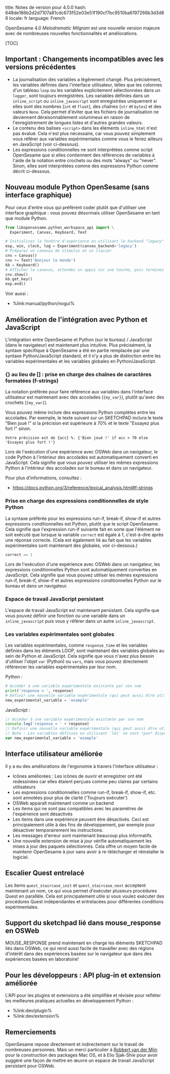 title: Notes de version pour 4.0.0
hash: 648de186b2d2d7107a81cdc673f52e03e51f190cf7bc9510ba6197266b3d3d86
locale: fr
language: French

OpenSesame 4.0 *Melodramatic Milgram* est une nouvelle version majeure avec de nombreuses nouvelles fonctionnalités et améliorations.


[TOC]

## Important : Changements incompatibles avec les versions précédentes

- La journalisation des variables a légèrement changé. Plus précisément, les variables définies dans l'interface utilisateur, telles que les colonnes d'un tableau `loop` ou les variables explicitement sélectionnées dans un `logger`, sont toujours enregistrées. Les variables définies dans un `inline_script` ou `inline_javascript` sont enregistrées uniquement si elles sont des nombres (`int` et `float`), des chaînes (`str` et `bytes`) et des valeurs `None`. Cela permet d'éviter que les fichiers de journalisation ne deviennent déraisonnablement volumineux en raison de l'enregistrement de longues listes et d'autres grandes valeurs.
- Le contenu des balises `<script>` dans les éléments `inline_html` n'est pas évalué. Cela n'est plus nécessaire, car vous pouvez simplement vous référer aux variables expérimentales comme vous le feriez ailleurs en JavaScript (voir ci-dessous).
- Les expressions conditionnelles ne sont interprétées comme script OpenSesame que si elles contiennent des références de variables à l'aide de la notation entre crochets ou des mots "always" ou "never". Sinon, elles sont interprétées comme des expressions Python comme décrit ci-dessous.

## Nouveau module Python OpenSesame (sans interface graphique)

Pour ceux d'entre vous qui préfèrent coder plutôt que d'utiliser une interface graphique : vous pouvez désormais utiliser OpenSesame en tant que module Python.

```python
from libopensesame.python_workspace_api import \
  Experiment, Canvas, Keyboard, Text

# Initialisez la fenêtre d'expérience en utilisant le backend "legacy"
exp, win, clock, log = Experiment(canvas_backend='legacy')
# Préparez un canevas de stimulus et un clavier
cnv = Canvas()
cnv += Text('Bonjour le monde')
kb = Keyboard()
# Affichez le canevas, attendez un appui sur une touche, puis terminez l'expérience
cnv.show()
kb.get_key()
exp.end()
```

Voir aussi :

- %link:manual/python/nogui%

## Amélioration de l'intégration avec Python et JavaScript

L'intégration entre OpenSesame et Python (sur le bureau) / JavaScript (dans le navigateur) est maintenant plus intuitive. Plus précisément, la syntaxe spécifique à OpenSesame a été en partie remplacée par une syntaxe Python/JavaScript standard, et il n'y a plus de distinction entre les variables expérimentales et les variables globales en Python/JavaScript.

### {} au lieu de [] : prise en charge des chaînes de caractères formatées (f-strings)

La notation préférée pour faire référence aux variables dans l'interface utilisateur est maintenant avec des accolades (`{my_var}`), plutôt qu'avec des crochets (`[my_var]`).

Vous pouvez même inclure des expressions Python complètes entre les accolades. Par exemple, le texte suivant sur un SKETCHPAD inclura le texte "Bien joué !" si la précision est supérieure à 70% et le texte "Essayez plus fort !" sinon.

```text
Votre précision est de {acc} %. {'Bien joué !' if acc > 70 else 'Essayez plus fort !'}
```

Lors de l'exécution d'une expérience avec OSWeb dans un navigateur, le code Python à l'intérieur des accolades est automatiquement converti en JavaScript. Cela signifie que vous pouvez utiliser les mêmes expressions Python à l'intérieur des accolades sur le bureau et dans un navigateur.

Pour plus d'informations, consultez :

- <https://docs.python.org/3/reference/lexical_analysis.html#f-strings>

### Prise en charge des expressions conditionnelles de style Python

La syntaxe préférée pour les expressions run-if, break-if, show-if et autres expressions conditionnelles est Python, plutôt que le script OpenSesame. Cela signifie que l'expression run-if suivante fait en sorte que l'élément ne soit exécuté que lorsque la variable `correct` est égale à 1, c'est-à-dire après une réponse correcte. (Cela est également lié au fait que les variables expérimentales sont maintenant des globales, voir ci-dessous.)

```python
correct == 1
```

Lors de l'exécution d'une expérience avec OSWeb dans un navigateur, les expressions conditionnelles Python sont automatiquement converties en JavaScript. Cela signifie que vous pouvez utiliser les mêmes expressions run-if, break-if, show-if et autres expressions conditionnelles Python sur le bureau et dans un navigateur.

### Espace de travail JavaScript persistant

L'espace de travail JavaScript est maintenant persistant. Cela signifie que vous pouvez définir une fonction ou une variable dans un `inline_javascript` puis vous y référer dans un autre `inline_javascript`.

### Les variables expérimentales sont globales

Les variables expérimentales, comme `response_time` et les variables définies dans les éléments LOOP, sont maintenant des variables globales au sein de Python et JavaScript. Cela signifie que vous n'avez plus besoin d'utiliser l'objet `var` (Python) ou `vars`, mais vous pouvez directement référencer les variables expérimentales par leur nom.

Python :

```python
# Accéder à une variable expérimentale existante par son nom
print('response = ', response)
# Définir une nouvelle variable expérimentale (qui peut aussi être utilisée dans l'interface utilisateur)
new_experimental_variable = 'example'
```

JavaScript :

```javascript
// Accéder à une variable expérimentale existante par son nom
console.log('response = ' + response)
// Définir une nouvelle variable expérimentale (qui peut aussi être utilisée dans l'interface utilisateur)
// Note : Les variables définies en utilisant `let` ne sont *pas* disponibles globalement !
var new_experimental_variable = 'example'
```

## Interface utilisateur améliorée

Il y a eu des améliorations de l'ergonomie à travers l'interface utilisateur :

- Icônes améliorées : Les icônes de ouvrir et enregistrer ont été redessinées car elles étaient perçues comme peu claires par certains utilisateurs
- Les expressions conditionnelles comme run-if, break-if, show-if, etc. sont annotées pour plus de clarté ('Toujours exécuter')
- OSWeb apparaît maintenant comme un backend
- Les items qui ne sont pas compatibles avec les paramètres de l'expérience sont désactivés
- Les items dans une expérience peuvent être désactivés. Ceci est principalement utile à des fins de développement, par exemple pour désactiver temporairement les instructions.
- Les messages d'erreur sont maintenant beaucoup plus informatifs.
- Une nouvelle extension de mise à jour vérifie automatiquement les mises à jour des paquets sélectionnés. Cela offre un moyen facile de maintenir OpenSesame à jour sans avoir à re-télécharger et réinstaller le logiciel.


## Escalier Quest entrelacé

Les items `quest_staircase_init` et `quest_staircase_next` acceptent maintenant un nom, ce qui vous permet d'exécuter plusieurs procédures Quest en parallèle. Cela est principalement utile si vous voulez exécuter des procédures Quest indépendantes et entrelacées pour différentes conditions expérimentales.


## Support du sketchpad lié dans mouse_response en OSWeb

MOUSE_RESPONSE prend maintenant en charge les éléments SKETCHPAD liés dans OSWeb, ce qui rend aussi facile de travailler avec des régions d'intérêt dans des expériences basées sur le navigateur que dans des expériences basées en laboratoire!


## Pour les développeurs : API plug-in et extension améliorée

L'API pour les plugins et extensions a été simplifiée et révisée pour refléter les meilleures pratiques actuelles en développement Python :

- %link:dev/plugin%
- %link:dev/extension%


## Remerciements

OpenSesame repose directement et indirectement sur le travail de nombreuses personnes. Mais un merci particulier à [Robbert van der Mijn](https://github.com/robbertmijn) pour la construction des packages Mac OS, et à Elio Sjak-Shie pour avoir suggéré une façon de mettre en œuvre un espace de travail JavaScript persistant pour OSWeb.